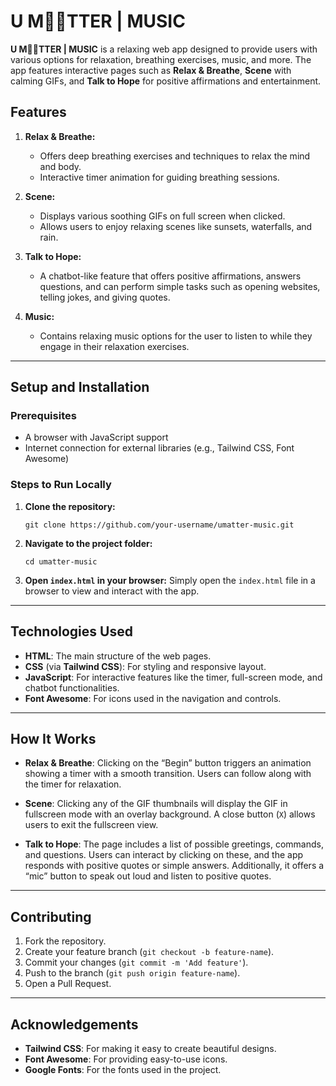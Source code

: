 # U M🧘🏼TTER | MUSIC

**U M🧘🏼TTER | MUSIC** is a relaxing web app designed to provide users with various options for relaxation, breathing exercises, music, and more. The app features interactive pages such as **Relax & Breathe**, **Scene** with calming GIFs, and **Talk to Hope** for positive affirmations and entertainment.

## Features

1. **Relax & Breathe:**

   - Offers deep breathing exercises and techniques to relax the mind and body.
   - Interactive timer animation for guiding breathing sessions.

2. **Scene:**

   - Displays various soothing GIFs on full screen when clicked.
   - Allows users to enjoy relaxing scenes like sunsets, waterfalls, and rain.

3. **Talk to Hope:**

   - A chatbot-like feature that offers positive affirmations, answers questions, and can perform simple tasks such as opening websites, telling jokes, and giving quotes.

4. **Music:**
   - Contains relaxing music options for the user to listen to while they engage in their relaxation exercises.

---

## Setup and Installation

### Prerequisites

- A browser with JavaScript support
- Internet connection for external libraries (e.g., Tailwind CSS, Font Awesome)

### Steps to Run Locally

1. **Clone the repository:**
   ```
   git clone https://github.com/your-username/umatter-music.git
   ```
2. **Navigate to the project folder:**

   ```
   cd umatter-music
   ```

3. **Open `index.html` in your browser:**
   Simply open the `index.html` file in a browser to view and interact with the app.

---

## Technologies Used

- **HTML**: The main structure of the web pages.
- **CSS** (via **Tailwind CSS**): For styling and responsive layout.
- **JavaScript**: For interactive features like the timer, full-screen mode, and chatbot functionalities.
- **Font Awesome**: For icons used in the navigation and controls.

---

## How It Works

- **Relax & Breathe**: Clicking on the “Begin” button triggers an animation showing a timer with a smooth transition. Users can follow along with the timer for relaxation.
- **Scene**: Clicking any of the GIF thumbnails will display the GIF in fullscreen mode with an overlay background. A close button (`X`) allows users to exit the fullscreen view.

- **Talk to Hope**: The page includes a list of possible greetings, commands, and questions. Users can interact by clicking on these, and the app responds with positive quotes or simple answers. Additionally, it offers a “mic” button to speak out loud and listen to positive quotes.

---

## Contributing

1. Fork the repository.
2. Create your feature branch (`git checkout -b feature-name`).
3. Commit your changes (`git commit -m 'Add feature'`).
4. Push to the branch (`git push origin feature-name`).
5. Open a Pull Request.

---

## Acknowledgements

- **Tailwind CSS**: For making it easy to create beautiful designs.
- **Font Awesome**: For providing easy-to-use icons.
- **Google Fonts**: For the fonts used in the project.
